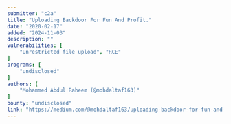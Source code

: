 ```yaml
---
submitter: "c2a"
title: "Uploading Backdoor For Fun And Profit."
date: "2020-02-17"
added: "2024-11-03"
description: ""
vulnerabilities: [
    "Unrestricted file upload", "RCE"
]
programs: [
    "undisclosed"
]
authors: [
    "Mohammed Abdul Raheem (@mohdaltaf163)"
]
bounty: "undisclosed"
link: "https://medium.com/@mohdaltaf163/uploading-backdoor-for-fun-and-profit-rce-db-cred-p1-2cdaa00e2125"
---
```





